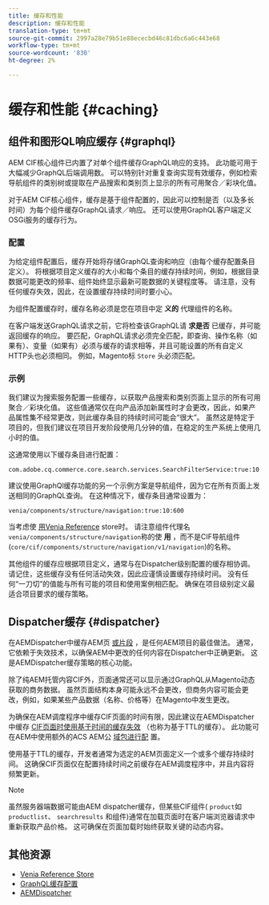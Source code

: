 ```yaml
---
title: 缓存和性能
description: 缓存和性能
translation-type: tm+mt
source-git-commit: 2997a28e79b51e88ececbd46c81dbc6a6c443e68
workflow-type: tm+mt
source-wordcount: '830'
ht-degree: 2%

---
```



# 缓存和性能 {#caching}

## 组件和图形QL响应缓存 {#graphql}

AEM CIF核心组件已内置了对单个组件缓存GraphQL响应的支持。 此功能可用于大幅减少GraphQL后端调用数。 可以特别针对重复查询实现有效缓存，例如检索导航组件的类别树或提取在产品搜索和类别页上显示的所有可用聚合／彩块化值。

对于AEM CIF核心组件，缓存是基于组件配置的，因此可以控制是否（以及多长时间）为每个组件缓存GraphQL请求／响应。 还可以使用GraphQL客户端定义OSGi服务的缓存行为。

### 配置

为给定组件配置后，缓存开始将存储GraphQL查询和响应（由每个缓存配置条目定义）。 将根据项目定义缓存的大小和每个条目的缓存持续时间，例如，根据目录数据可能更改的频率、组件始终显示最新可能数据的关键程度等。 请注意，没有任何缓存失效，因此，在设置缓存持续时间时要小心。

为组件配置缓存时，缓存名称必须是您在项目中定 **义的** 代理组件的名称。

在客户端发送GraphQL请求之前，它将检查该GraphQL请 **求是否** 已缓存，并可能返回缓存的响应。 要匹配，GraphQL请求必须完全匹配，即查询、操作名称（如果有）、变量（如果有）必须与缓存的请求相等，并且可能设置的所有自定义HTTP头也必须相同。 例如，Magento标 `Store` 头必须匹配。

### 示例

我们建议为搜索服务配置一些缓存，以获取产品搜索和类别页面上显示的所有可用聚合／彩块化值。 这些值通常仅在向产品添加新属性时才会更改，因此，如果产品属性集不经常更改，则此缓存条目的持续时间可能会“很大”。 虽然这是特定于项目的，但我们建议在项目开发阶段使用几分钟的值，在稳定的生产系统上使用几小时的值。

这通常使用以下缓存条目进行配置：

```
com.adobe.cq.commerce.core.search.services.SearchFilterService:true:10:3600
```

建议使用GraphQl缓存功能的另一个示例方案是导航组件，因为它在所有页面上发送相同的GraphQL查询。 在这种情况下，缓存条目通常设置为：

```
venia/components/structure/navigation:true:10:600
```

当考虑使 [用Venia Reference](https://github.com/adobe/aem-cif-guides-venia) store时。 请注意组件代理名 `venia/components/structure/navigation`称的使 **用** ，而不是CIF导航组件(`core/cif/components/structure/navigation/v1/navigation`)的名称。

其他组件的缓存应根据项目定义，通常与在Dispatcher级别配置的缓存相协调。 请记住，这些缓存没有任何活动失效，因此应谨慎设置缓存持续时间。 没有任何“一刀切”的值能与所有可能的项目和使用案例相匹配。 确保在项目级别定义最适合项目要求的缓存策略。

## Dispatcher缓存 {#dispatcher}

在AEMDispatcher中缓存AEM页 [或片段](https://docs.adobe.com/content/help/zh-Hans/experience-manager-dispatcher/using/dispatcher.html) ，是任何AEM项目的最佳做法。 通常，它依赖于失效技术，以确保AEM中更改的任何内容在Dispatcher中正确更新。 这是AEMDispatcher缓存策略的核心功能。

除了纯AEM托管内容CIF外，页面通常还可以显示通过GraphQL从Magento动态获取的商务数据。 虽然页面结构本身可能永远不会更改，但商务内容可能会更改，例如，如果某些产品数据（名称、价格等）在Magento中发生更改。

为确保在AEM调度程序中缓存CIF页面的时间有限，因此建议在AEMDispatcher中缓存 [CIF页面时使用基于时间的缓存失效](https://docs.adobe.com/content/help/en/experience-manager-dispatcher/using/configuring/dispatcher-configuration.html#configuring-time-based-cache-invalidation-enablettl) （也称为基于TTL的缓存）。 此功能可在AEM中使用额外的ACS AEM公 [域包进行配](https://adobe-consulting-services.github.io/acs-aem-commons/) 置。

使用基于TTL的缓存，开发者通常为选定的AEM页面定义一个或多个缓存持续时间。 这确保CIF页面仅在配置持续时间之前缓存在AEM调度程序中，并且内容将频繁更新。

>[!NOTE]
>
>虽然服务器端数据可能由AEM dispatcher缓存，但某些CIF组件( `product`如 `productlist`、 `searchresults` 和组件)通常在加载页面时在客户端浏览器请求中重新获取产品价格。 这可确保在页面加载时始终获取关键的动态内容。

## 其他资源

- [Venia Reference Store](https://github.com/adobe/aem-cif-guides-venia)
- [GraphQL缓存配置](https://github.com/adobe/commerce-cif-graphql-client#caching)
- [AEMDispatcher](https://docs.adobe.com/content/help/zh-Hans/experience-manager-dispatcher/using/dispatcher.html)